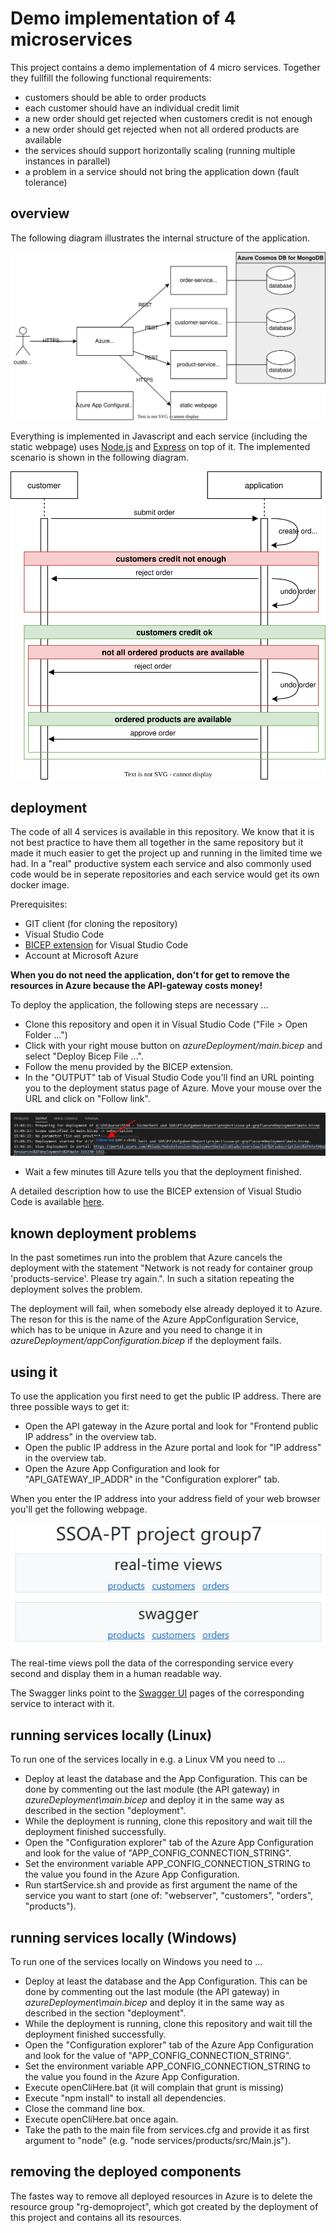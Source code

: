 # Demo implementation of 4 microservices

This project contains a demo implementation of 4 micro services. Together they fullfill the following functional requirements:

* customers should be able to order products
* each customer should have an individual credit limit
* a new order should get rejected when customers credit is not enough
* a new order should get rejected when not all ordered products are available
* the services should support horizontally scaling (running multiple instances in parallel)
* a problem in a service should not bring the application down (fault tolerance)

## overview

The following diagram illustrates the internal structure of the application.

![arquitecture](images/architecture.drawio.svg)

Everything is implemented in Javascript and each service (including the static webpage) uses [Node.js](https://nodejs.org) and [Express](http://expressjs.com) on top of it. The implemented scenario is shown in the following diagram.

![sequence diagram](images/sequencediagram.drawio.svg)

## deployment

The code of all 4 services is available in this repository. We know that it is not best practice to have them all together in the same repository but it made it much easier to get the project up and running in the limited time we had. In a "real" productive system each service and also commonly used code would be in seperate repositories and each service would get its own docker image.

Prerequisites:
* GIT client (for cloning the repository)
* Visual Studio Code
* [BICEP extension](https://marketplace.visualstudio.com/items?itemName=ms-azuretools.vscode-bicep) for Visual Studio Code
* Account at Microsoft Azure

**When you do not need the application, don't for get to remove the resources in Azure because the API-gateway costs money!**

To deploy the application, the following steps are necessary ...
* Clone this repository and open it in Visual Studio Code ("File > Open Folder ...")
* Click with your right mouse button on *azureDeployment/main.bicep* and select "Deploy Bicep File ...".
* Follow the menu provided by the BICEP extension.
* In the "OUTPUT" tab of Visual Studio Code you'll find an URL pointing you to the deployment status page of Azure. Move your mouse over the URL and click on "Follow link".

![follow link to azure](images/vsc_followLink.jpg)

* Wait a few minutes till Azure tells you that the deployment finished.

A detailed description how to use the BICEP extension of Visual Studio Code is available [here](https://learn.microsoft.com/en-us/azure/azure-resource-manager/bicep/deploy-vscode).

## known deployment problems

In the past sometimes run into the problem that Azure cancels the deployment with the statement "Network is not ready for container group 'products-service'. Please try again.". In such a sitation repeating the deployment solves the problem.

The deployment will fail, when somebody else already deployed it to Azure. The reson for this is the name of the Azure AppConfiguration Service, which has to be unique in Azure and you need to change it in *azureDeployment/appConfiguration.bicep* if the deployment fails.

## using it

To use the application you first need to get the public IP address. There are three possible ways to get it:
* Open the API gateway in the Azure portal and look for "Frontend public IP address" in the overview tab.
* Open the public IP address in the Azure portal and look for "IP address" in the overview tab.
* Open the Azure App Configuration and look for "API_GATEWAY_IP_ADDR" in the "Configuration explorer" tab.

When you enter the IP address into your address field of your web browser you'll get the following webpage.

![main webpage](images/mainPage.jpg)

The real-time views poll the data of the corresponding service every second and display them in a human readable way. 

The Swagger links point to the [Swagger UI](https://swagger.io/tools/swagger-ui/) pages of the corresponding service to interact with it.

## running services locally (Linux)

To run one of the services locally in e.g. a Linux VM you need to ...
* Deploy at least the database and the App Configuration. This can be done by commenting out the last module (the API gateway) in *azureDeployment\main.bicep* and deploy it in the same way as described in the section "deployment".
* While the deployment is running, clone this repository and wait till the deployment finished successfully. 
* Open the "Configuration explorer" tab of the Azure App Configuration and look for the value of "APP_CONFIG_CONNECTION_STRING".
* Set the environment variable APP_CONFIG_CONNECTION_STRING to the value you found in the Azure App Configuration.
* Run startService.sh and provide as first argument the name of the service you want to start (one of: "webserver", "customers", "orders", "products").

## running services locally (Windows)

To run one of the services locally on Windows you need to ...
* Deploy at least the database and the App Configuration. This can be done by commenting out the last module (the API gateway) in *azureDeployment\main.bicep* and deploy it in the same way as described in the section "deployment".
* While the deployment is running, clone this repository and wait till the deployment finished successfully. 
* Open the "Configuration explorer" tab of the Azure App Configuration and look for the value of "APP_CONFIG_CONNECTION_STRING".
* Set the environment variable APP_CONFIG_CONNECTION_STRING to the value you found in the Azure App Configuration.
* Execute openCliHere.bat (it will complain that grunt is missing)
* Execute "npm install" to install all dependencies.
* Close the command line box.
* Execute openCliHere.bat once again.
* Take the path to the main file from services.cfg and provide it as first argument to "node" (e.g. "node services/products/src/Main.js").

## removing the deployed components

The fastes way to remove all deployed resources in Azure is to delete the resource group "rg-demoproject", which got created by the deployment of this project and contains all its resources. 